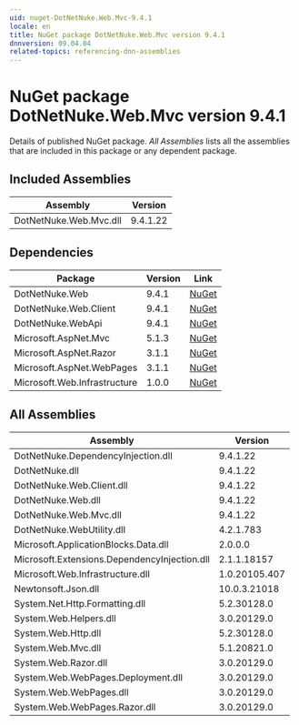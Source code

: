 ```yaml
---
uid: nuget-DotNetNuke.Web.Mvc-9.4.1
locale: en
title: NuGet package DotNetNuke.Web.Mvc version 9.4.1
dnnversion: 09.04.04
related-topics: referencing-dnn-assemblies
---
```


# NuGet package DotNetNuke.Web.Mvc version 9.4.1
Details of published NuGet package.
*All Assemblies* lists all the assemblies that are included in this package or any dependent package.

## Included Assemblies

|Assembly|Version|
|---|---|
|DotNetNuke.Web.Mvc.dll|9.4.1.22|

## Dependencies

|Package|Version|Link|
|---|---|---|
|DotNetNuke.Web|9.4.1|[NuGet](https://www.nuget.org/packages/DotNetNuke.Web/9.4.1)|
|DotNetNuke.Web.Client|9.4.1|[NuGet](https://www.nuget.org/packages/DotNetNuke.Web.Client/9.4.1)|
|DotNetNuke.WebApi|9.4.1|[NuGet](https://www.nuget.org/packages/DotNetNuke.WebApi/9.4.1)|
|Microsoft.AspNet.Mvc|5.1.3|[NuGet](https://www.nuget.org/packages/Microsoft.AspNet.Mvc/5.1.3)|
|Microsoft.AspNet.Razor|3.1.1|[NuGet](https://www.nuget.org/packages/Microsoft.AspNet.Razor/3.1.1)|
|Microsoft.AspNet.WebPages|3.1.1|[NuGet](https://www.nuget.org/packages/Microsoft.AspNet.WebPages/3.1.1)|
|Microsoft.Web.Infrastructure|1.0.0|[NuGet](https://www.nuget.org/packages/Microsoft.Web.Infrastructure/1.0.0)|

## All Assemblies

|Assembly|Version|
|---|---|
|DotNetNuke.DependencyInjection.dll|9.4.1.22|
|DotNetNuke.dll|9.4.1.22|
|DotNetNuke.Web.Client.dll|9.4.1.22|
|DotNetNuke.Web.dll|9.4.1.22|
|DotNetNuke.Web.Mvc.dll|9.4.1.22|
|DotNetNuke.WebUtility.dll|4.2.1.783|
|Microsoft.ApplicationBlocks.Data.dll|2.0.0.0|
|Microsoft.Extensions.DependencyInjection.dll|2.1.1.18157|
|Microsoft.Web.Infrastructure.dll|1.0.20105.407|
|Newtonsoft.Json.dll|10.0.3.21018|
|System.Net.Http.Formatting.dll|5.2.30128.0|
|System.Web.Helpers.dll|3.0.20129.0|
|System.Web.Http.dll|5.2.30128.0|
|System.Web.Mvc.dll|5.1.20821.0|
|System.Web.Razor.dll|3.0.20129.0|
|System.Web.WebPages.Deployment.dll|3.0.20129.0|
|System.Web.WebPages.dll|3.0.20129.0|
|System.Web.WebPages.Razor.dll|3.0.20129.0|

